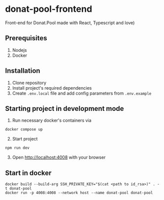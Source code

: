 # donat-pool-frontend

Front-end for Donat.Pool made with React, Typescript and love)

## Prerequisites

1. Nodejs
2. Docker

## Installation

1. Clone repository
2. Install project's required dependencies
3. Create `.env.local` file and add config parameters from `.env.example`

## Starting project in development mode

1. Run necessary docker's containers via

```bash
docker compose up
```

2. Start project

```bash
npm run dev
```

3. Open [http://localhost:4008](http://localhost:4008) with your browser

## Start in docker

```
docker build --build-arg SSH_PRIVATE_KEY="$(cat <path to id_rsa>)" . -t donat-pool
docker run -p 4008:4008 --network host --name donat-pool donat-pool
```
